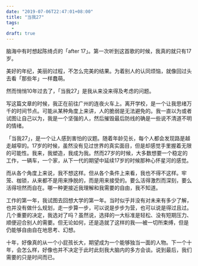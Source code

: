 ```yaml
---
date: "2019-07-06T22:47:01+08:00"
title: "当我27"
tags:
  -
draft: true
---
```


脑海中有时想起陈绮贞的「after 17」。第一次听到这首歌的时候，我真的就只有17岁。

美好的年纪，美丽的过程，不怎么完美的结果。为着别人的认同烦恼，就像回过头去看「那些年」一样蠢萌。

然而悄悄10年过去了，「当我27」是我从来没来得及考虑的问题。

写这篇文章的时候，我正在前往广州的连夜火车上。离开学校，是一个让我思绪万千的时间节点。可能从某种角度上来讲，人的脆弱是无法避免的。我一直以为或者试图让自己以为，我是一个坚强的人，然后摧毁最后防线的确是一些说不清道不明的情绪。

「当我27」，是一个让人感到害怕的议题。随着年龄见长，每个人都会发现路是越走越窄的。17岁的时候，虽然没有见过世界的真实面目，但是却感觉手里握着无限的可能性。我来，我塑造，我成为我。然而27岁的时候，大多数想要一个稳定的工作，一辆车，一个家，从下一代的期望中延续17岁的时候那种心怀星河的感觉。

而从各个角度上来说，我不想这样。但从各个条件上来看，我也不得不这样。牢笼、枷锁，从来都不是用来挣脱的，而是用来接受的。要么活得激烈而深刻，要么活得坦然而自在。哪一种更接近我理解和我需要的自由，我不知道。

工作的第一年，我试图去回想大学的第一年。当时似乎并没有对未来有多少了解，也并没有做什么规划，走一步算一步，可以说是步步为营，也可以说是得过且过。几个重要的决定，我选对了吗？虽然说，选择的一大标准是轻松、没有短期压力、顺便迎合别人的需要。但无论如何，还是造就了这样的我──被一切所束缚，但是仍能够自由自在地思考、幻想。

十年，好像真的从一个小屁孩长大，期望成为一个能够独当一面的人物。下一个十年，会怎么样，好像也并不决定于此时此刻我大脑内的多方会谈。说到最后，我们需要的只是时间而已。
